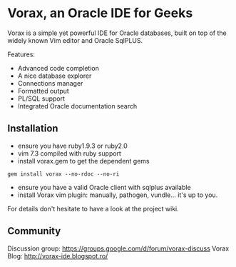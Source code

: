 # Vorax, an Oracle IDE for Geeks

Vorax is a simple yet powerful IDE for Oracle databases, built 
on top of the widely known Vim editor and Oracle SqlPLUS.

Features:

* Advanced code completion
* A nice database explorer
* Connections manager
* Formatted output
* PL/SQL support
* Integrated Oracle documentation search

## Installation

* ensure you have ruby1.9.3 or ruby2.0
* vim 7.3 compiled with ruby support
* install vorax.gem to get the dependent gems

```
gem install vorax --no-rdoc --no-ri
```

* ensure you have a valid Oracle client with sqlplus available
* install Vorax vim plugin: manually, pathogen, vundle... it's up
to you.

For details don't hesitate to have a look at the project wiki.

## Community

Discussion group: https://groups.google.com/d/forum/vorax-discuss
Vorax Blog: http://vorax-ide.blogspot.ro/
